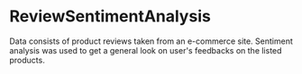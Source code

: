 # ReviewSentimentAnalysis

Data consists of product reviews taken from an e-commerce site. Sentiment analysis was used to get a general look on user's feedbacks on the listed products.
